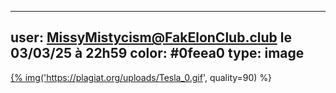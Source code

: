 ----
user: MissyMistycism@FakElonClub.club le 03/03/25 à 22h59
color: #0feea0
type: image
----

<a href="https://plagiat.org/uploads/Tesla_0.gif">{% img('https://plagiat.org/uploads/Tesla_0.gif', quality=90) %}</a>

